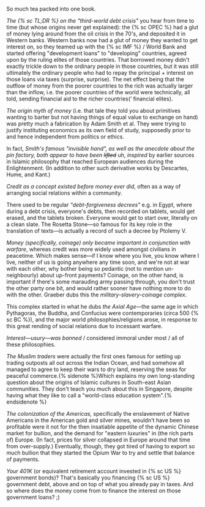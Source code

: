 ---
---

So much tea packed into one book.

_The {% sc TL;DR %} on the "third-world debt crisis"_ you hear from time to
time (but whose origins never get explained): the {% sc OPEC %} had a glut of
money lying around from the oil crisis in the 70's, and deposited it in
Western banks. Western banks now had a glut of money they wanted to get
interest on, so they teamed up with the {% sc IMF %} / World Bank and started
offering "development loans" to "developing" countries, agreed upon by the
ruling elites of those countries. That borrowed money didn't exactly trickle
down to the ordinary people in those countries, but it was still ultimately
the ordinary people who had to repay the principal + interest on those loans
via taxes (surprise, surprise). The net effect being that the outflow of money
from the poorer countries to the rich was actually larger than the inflow,
i.e. the poorer countries of the world were technically, all told, sending
financial aid to the richer countries(’ financial elites).

_The origin myth of money_ (i.e. that tale they told you about primitives
wanting to barter but not having things of equal value to exchange on hand)
was pretty much a fabrication by Adam Smith et al. They were trying to justify
instituting economics as its own field of study, supposedly prior to and hence
independent from politics or ethics.

In fact, _Smith's famous "invisible hand", as well as the anecdote about the
pin factory, both appear to have been ~~lifted~~_ uh, _inspired_ by earlier
sources in Islamic philosophy that reached European audiences during the
Enlightenment. (In addition to other such derivative works by Descartes, Hume,
and Kant.)

_Credit as a concept existed before money ever did_, often as a way of
arranging social relations within a community.

There used to be regular _"debt-forgiveness decrees"_ e.g. in Egypt, where
during a debt crisis, everyone's debts, then recorded on tablets, would get
erased, and the tablets broken. Everyone would get to start over, literally on
a clean slate. The Rosetta Stone—so famous for its key role in the translation
of texts—is actually a record of such a decree by Ptolemy V.

_Money (specifically, coinage) only became important in conjunction with
warfare_, whereas credit was more widely used amongst civilians in peacetime.
Which makes sense—if I know where you live, you know where I live, neither of
us is going anywhere any time soon, and we're not at war with each other, why
bother being so pedantic (not to mention un-neighbourly) about up-front
payments? Coinage, on the other hand, is important if there's some marauding
army passing through, you don't trust the other party one bit, and would
rather sooner have nothing more to do with the other. Graeber dubs this the
_military-slavery-coinage complex_.

This complex started in what he dubs _the Axial Age_—the same age in which
Pythagoras, the Buddha, and Confucius were contemporaries (circa 500 {% sc BC
%}), and the major world philosophies/religions arose, in response to this
great rending of social relations due to incessant warfare.

_Interest—usury—was banned_ / considered immoral under most / all of these
philosophies.

_The Muslim traders_ were actually the first ones famous for setting up trading
outposts all out across the Indian Ocean, and had somehow all managed to agree
to keep their wars to dry land, reserving the seas for peaceful commerce.{%
sidenote %}Which explains my own long-standing question about the origins of
Islamic cultures in South-east Asian communities. They don't teach you much
about this in Singapore, despite having what they like to call a "world-class
education system".{% endsidenote %}

_The colonization of the Americas,_ specifically the enslavement of Native
Americans in the American gold and silver mines, wouldn't have been so
profitable were it not for the then insatiable appetite of the dynamic Chinese
market for bullion, and the demand for "eastern luxuries" in (the rich parts
of) Europe. (In fact, prices for silver collapsed in Europe around that time
from over-supply.) Eventually, though, they got tired of having to export so
much bullion that they started the Opium War to try and settle that balance of
payments.

_Your 401K_ (or equivalent retirement account invested in {% sc US %} government
bonds)? That's basically you financing {% sc US %} government debt, above and
on top of what you already pay in taxes. And so where does the money come from
to finance the interest on those government loans? ;)
